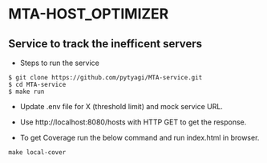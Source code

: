 # MTA-HOST_OPTIMIZER

## Service to track the inefficent servers

* Steps to run the service
```
$ git clone https://github.com/pytyagi/MTA-service.git
$ cd MTA-service
$ make run
```
* Update .env file for X (threshold limit) and mock service URL.
* Use http://localhost:8080/hosts with HTTP GET to get the response.

* To get Coverage run the below command and run index.html in browser.
```
make local-cover
```